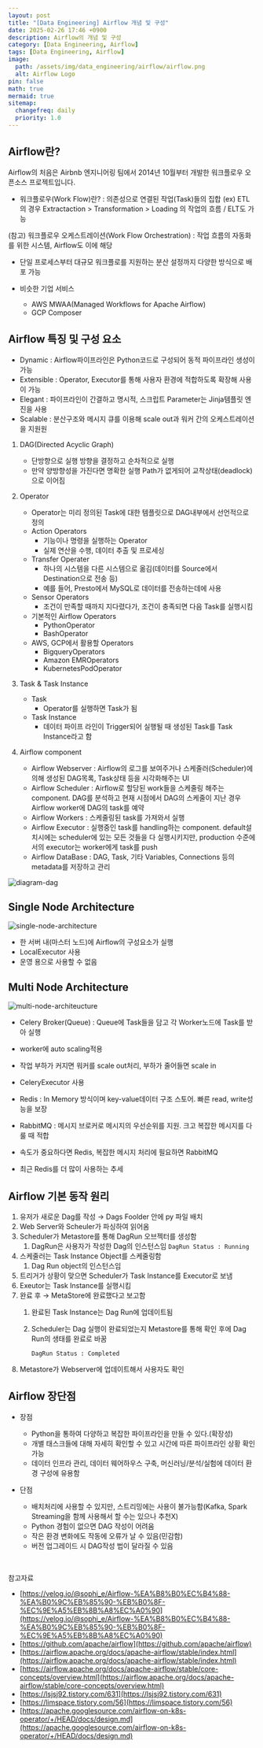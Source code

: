 ```yaml
---
layout: post
title: "[Data Engineering] Airflow 개념 및 구성"
date: 2025-02-26 17:46 +0900
description: Airflow의 개념 및 구성
category: [Data Engineering, Airflow]
tags: [Data Engineering, Airflow]
image:
  path: /assets/img/data_engineering/airflow/airflow.png
  alt: Airflow Logo
pin: false
math: true
mermaid: true
sitemap:
  changefreq: daily
  priority: 1.0
---
```


## Airflow란?
Airflow의 처음은 Airbnb 엔지니어링 팀에서 2014년 10월부터 개발한 워크플로우 오픈소스 프로젝트입니다.

- 워크플로우(Work Flow)란? : 의존성으로 연결된 작업(Task)들의 집합
(ex) ETL의 경우 Extractaction > Transformation > Loading 의 작업의 흐름 / ELT도 가능

(참고) 워크플로우 오케스트레이션(Work Flow Orchestration) : 작업 흐름의 자동화를 위한 시스템, Airflow도 이에 해당

- 단일 프로세스부터 대규모 워크플로를 지원하는 분산 설정까지 다양한 방식으로 배포 가능

- 비슷한 기업 서비스
  - AWS MWAA(Managed Workflows for Apache Airflow)
  - GCP Composer

## Airflow 특징 및 구성 요소

- Dynamic : Airflow파이프라인은 Python코드로 구성되어 동적 파이프라인 생성이 가능
- Extensible : Operator, Executor를 통해 사용자 환경에 적합하도록 확장해 사용이 가능
- Elegant : 파이프라인이 간결하고 명시적, 스크립트 Parameter는 Jinja템플릿 엔진을 사용
- Scalable : 분산구조와 메시지 큐를 이용해 scale out과 워커 간의 오케스트레이션을 지원원


1. DAG(Directed Acyclic Graph)
    - 단방향으로 실행 방향을 결정하고 순차적으로 실행
    - 만약 양방향성을 가진다면 명확한 실행 Path가 없게되어 교착상태(deadlock)으로 이어짐

2. Operator
    - Operator는 미리 정의된 Task에 대한 템플릿으로 DAG내부에서 선언적으로 정의
    - Action Operators
      - 기능이나 명령을 실행하는 Operator
      - 실제 연산을 수행, 데이터 추출 및 프로세싱
    - Transfer Operater
      - 하나의 시스템을 다른 시스템으로 옮김(데이터를 Source에서 Destination으로 전송 등)
      - 예를 들어, Presto에서 MySQL로 데이터를 전송하는데에 사용
    - Sensor Operators
      - 조건이 만족할 때까지 지다렸다가, 조건이 충족되면 다음 Task를 실행시킴
    - 기본적인 Airflow Operators
      - PythonOperator
      - BashOperator
    - AWS, GCP에서 활용할 Operators
      - BigqueryOperators
      - Amazon EMROperators
      - KubernetesPodOperator

2. Task & Task Instance
    - Task
      - Operator를 실행하면 Task가 됨
    - Task Instance
      - 데이터 파이프 라인이 Trigger되어 실행될 때 생성된 Task를 Task Instance라고 함

3. Airflow component
    - Airflow Webserver : Airflow의 로그를 보여주거나 스케줄러(Scheduler)에 의해 생성된 DAG목록, Task상태 등을 시각화해주는 UI
    - Airflow Scheduler : Airflow로 할당된 work들을 스케줄링 해주는 component. DAG를 분석하고 현재 시점에서 DAG의 스케줄이 지난 경우 Airflow worker에 DAG의 task를 예약
    - Airflow Workers : 스케줄링된 task를 가져와서 실행
    - Airflow Executor : 실행중인 task를 handling하는 component. default설치시에는 scheduler에 있는 모든 것들을 다 실행시키지만, production 수준에서의 executor는 worker에게 task를 push
    - Airflow DataBase : DAG, Task, 기타 Variables, Connections 등의 metadata를 저장하고 관리

![diagram-dag](/assets/img/data_engineering/airflow/diagram_dag_processor_airflow_architecture.png)

## Single Node Architecture
![single-node-architecture](/assets/img/data_engineering/airflow/single-node-architecture.png)

- 한 서버 내(마스터 노드)에 Airflow의 구성요소가 실행
- LocalExecutor 사용
- 운영 용으로 사용할 수 없음

## Multi Node Architecture
![multi-node-architeucture](/assets/img/data_engineering/airflow/multi-node-architecture.png)

- Celery Broker(Queue) : Queue에 Task들을 담고 각 Worker노드에 Task를 받아 실행
- worker에 auto scaling적용
- 작업 부하가 커지면 워커를 scale out처리, 부하가 줄어들면 scale in
- CeleryExecutor 사용

- Redis : In Memory 방식이며 key-value데이터 구조 스토어. 빠른 read, write성능을 보장
- RabbitMQ : 메시지 브로커로 메시지의 우선순위를 지원. 크고 복잡한 메시지를 다룰 때 적합
- 속도가 중요하다면 Redis, 복잡한 메시지 처리에 필요하면 RabbitMQ
- 최근 Redis를 더 많이 사용하는 추세

## Airflow 기본 동작 원리

1. 유저가 새로운 Dag를 작성 → Dags Foolder 안에 py 파일 배치
2. Web Server와 Scheuler가 파싱하여 읽어옴
3. Scheduler가 Metastore를 통해 DagRun 오브젝터를 생성함
    1. DagRun은 사용자가 작성한 Dag의 인스턴스임
        ``DagRun Status : Running``
4. 스케줄러는 Task Instance Object를 스케줄링함
    1. Dag Run object의 인스턴스임
5. 트리거가 상황이 맞으면 Scheduler가 Task Instance를 Executor로 보냄
6. Exeutor는 Task Instance를 실행시킴
7. 완료 후 → MetaStore에 완료했다고 보고함
    1. 완료된 Task Instance는 Dag Run에 업데이트됨
    2. Scheduler는 Dag 실행이 완료되었는지 Metastore를 통해 확인 후에 Dag Run의 생태를 완료로 바꿈
    
        ``DagRun Status : Completed``
8. Metastore가 Webserver에 업데이트해서 사용자도 확인

## Airflow 장단점
- 장점
  - Python을 통하여 다양하고 복잡한 파이프라인을 만들 수 있다.(확장성)
  - 개별 태스크들에 대해 자세히 확인할 수 있고 시간에 따른 파이프라인 상황 확인 가능
  - 데이터 인프라 관리, 데이터 웨어하우스 구축, 머신러닝/분석/실험에 데이터 환경 구성에 유용함

- 단점
  - 배치처리에 사용할 수 있지만, 스트리밍에는 사용이 불가능함(Kafka, Spark Streaming을 함께 사용해서 할 수는 있으나 추천X)
  - Python 경험이 없으면 DAG 작성이 어려움
  - 작은 환경 변화에도 작동에 오류가 날 수 있음(민감함)
  - 버전 업그레이드 시 DAG작성 법이 달라질 수 있음

&nbsp;

참고자료
  - [https://velog.io/@sophi_e/Airflow-%EA%B8%B0%EC%B4%88-%EA%B0%9C%EB%85%90-%EB%B0%8F-%EC%9E%A5%EB%8B%A8%EC%A0%90](https://velog.io/@sophi_e/Airflow-%EA%B8%B0%EC%B4%88-%EA%B0%9C%EB%85%90-%EB%B0%8F-%EC%9E%A5%EB%8B%A8%EC%A0%90)
  - [https://github.com/apache/airflow](https://github.com/apache/airflow)
  - [https://airflow.apache.org/docs/apache-airflow/stable/index.html](https://airflow.apache.org/docs/apache-airflow/stable/index.html)
  - [https://airflow.apache.org/docs/apache-airflow/stable/core-concepts/overview.html](https://airflow.apache.org/docs/apache-airflow/stable/core-concepts/overview.html)
  - [https://lsjsj92.tistory.com/631](https://lsjsj92.tistory.com/631)
  - [https://limspace.tistory.com/56](https://limspace.tistory.com/56)
  - [https://apache.googlesource.com/airflow-on-k8s-operator/+/HEAD/docs/design.md](https://apache.googlesource.com/airflow-on-k8s-operator/+/HEAD/docs/design.md)